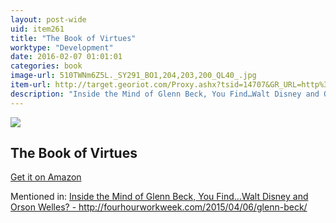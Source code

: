 ```yaml
---
layout: post-wide
uid: item261
title: "The Book of Virtues"
worktype: "Development"
date: 2016-02-07 01:01:01
categories: book
image-url: 510TWNm6Z5L._SY291_BO1,204,203,200_QL40_.jpg
item-url: http://target.georiot.com/Proxy.ashx?tsid=14707&GR_URL=http%3A%2F%2Fwww.amazon.com%2FBook-Virtues-William-J-Bennett%2Fdp%2F0684835770
description: "Inside the Mind of Glenn Beck, You Find…Walt Disney and Orson Welles? - http://fourhourworkweek.com/2015/04/06/glenn-beck/"
---
```

<a href="http://target.georiot.com/Proxy.ashx?tsid=14707&GR_URL=http%3A%2F%2Fwww.amazon.com%2FBook-Virtues-William-J-Bennett%2Fdp%2F0684835770" target="blank"><img src="../../../../img/thumbs/510TWNm6Z5L._SY291_BO1,204,203,200_QL40_.jpg" class="prod-img"></a>
<h2>The Book of Virtues</h2>
<p><a href="http://target.georiot.com/Proxy.ashx?tsid=14707&GR_URL=http%3A%2F%2Fwww.amazon.com%2FBook-Virtues-William-J-Bennett%2Fdp%2F0684835770" target="blank">Get it on Amazon</a><p>
<p>Mentioned in: <a href="http://fourhourworkweek.com/2015/04/06/glenn-beck/" target="blank">Inside the Mind of Glenn Beck, You Find…Walt Disney and Orson Welles? - http://fourhourworkweek.com/2015/04/06/glenn-beck/</a></p>
